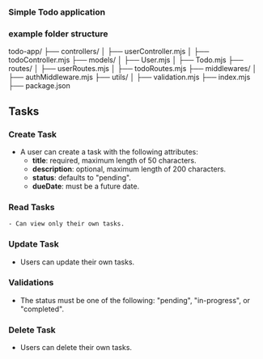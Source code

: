### Simple Todo application

### example folder structure

todo-app/
├── controllers/
│ ├── userController.mjs
│ ├── todoController.mjs
├── models/
│ ├── User.mjs
│ ├── Todo.mjs
├── routes/
│ ├── userRoutes.mjs
│ ├── todoRoutes.mjs
├── middlewares/
│ ├── authMiddleware.mjs
├── utils/
│ ├── validation.mjs
├── index.mjs
├── package.json

## Tasks

### Create Task
- A user can create a task with the following attributes:
  - **title**: required, maximum length of 50 characters.
  - **description**: optional, maximum length of 200 characters.
  - **status**: defaults to "pending".
  - **dueDate**: must be a future date.

### Read Tasks
    - Can view only their own tasks.

### Update Task
- Users can update their own tasks.

### Validations
- The status must be one of the following: "pending", "in-progress", or "completed".

### Delete Task
- Users can delete their own tasks.
